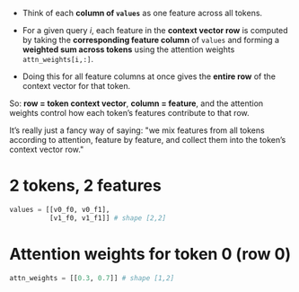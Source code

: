 - Think of each **column of `values`** as one feature across all tokens.

- For a given query $i$, each feature in the **context vector row** is computed
  by taking the **corresponding feature column** of `values` and forming a
  **weighted sum across tokens** using the attention weights `attn_weights[i,:]`.

- Doing this for all feature columns at once gives the **entire row** of the
  context vector for that token.

So: **row = token context vector**, **column = feature**, and the attention
weights control how each token’s features contribute to that row.

It’s really just a fancy way of saying: "we mix features from all tokens
according to attention, feature by feature, and collect them into the
token’s context vector row."

# 2 tokens, 2 features

```python
values = [[v0_f0, v0_f1],
          [v1_f0, v1_f1]] # shape [2,2]
```

# Attention weights for token 0 (row 0)

```python
attn_weights = [[0.3, 0.7]] # shape [1,2]
```
